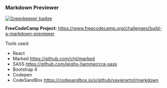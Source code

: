 ### Markdown Previewer

[![Greenkeeper badge](https://badges.greenkeeper.io/xavierartot/markdown.svg)](https://greenkeeper.io/)

__FreeCodeCamp Project:__
https://www.freecodecamp.org/challenges/build-a-markdown-previewer

Tools used:
- React 
- Marked https://github.com/chjj/marked
- SASS https://github.com/leighs-hammer/cra-sass
- Bootstrap 4
- Codepen
- CodeSandBox https://codesandbox.io/s/github/xavierartot/markdown
